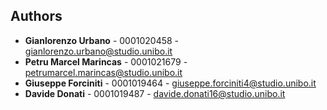 ## Authors

* **Gianlorenzo Urbano** - 0001020458 - gianlorenzo.urbano@studio.unibo.it
* **Petru Marcel Marincas** - 0001021679 - petrumarcel.marincas@studio.unibo.it
* **Giuseppe Forciniti** - 0001019464 - giuseppe.forciniti4@studio.unibo.it
* **Davide Donati** - 0001019487 - davide.donati16@studio.unibo.it 
